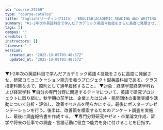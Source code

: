```yaml
---
id: "course:24269"
type: "course-catalog"
title: "English(リーディングIIIb) ／ENGLISH(ACADEMIC READING AND WRITING STRATEGIES IIIB)"
summary: "▼1-2年次の英語科目で学んだアカデミック英語４技能をさらに高度に発展させ、研究コミュニケーション能力を養うプロジェクト型英語科目である。クラス指定科目なので、原則として通年履修すること。 ▼対象：経済学部経済学科および経営学科 ▼自分の専…"
tags: []
campus: ""
credits: 1
instructors: []
license: " "
version:
  created_at: "2025-10-09T03:48:57Z"
  updated_at: "2025-10-09T03:48:57Z"
---
```


▼1-2年次の英語科目で学んだアカデミック英語４技能をさらに高度に発展させ、研究コミュニケーション能力を養うプロジェクト型英語科目である。クラス指定科目なので、原則として通年履修すること。 ▼対象：経済学部経済学科および経営学科 ▼自分の専門分野に関連するテーマについて、英語で研究プロジェクトに取り組む。秋学期の前半は、企業または公共・民間団体の事業実績や活動について分析・評価し、改善すべき点を明らかにする。最後にポスタープレゼンテーションを行う。後半は、改善策を模索するためのアンケート調査を実施し、最後に調査報告書を作成する。 ▼専門分野研究やゼミ・卒業論文作成、留学や将来の仕事での調査・言語活動に役立つ能力を身に付けることを目指す。

